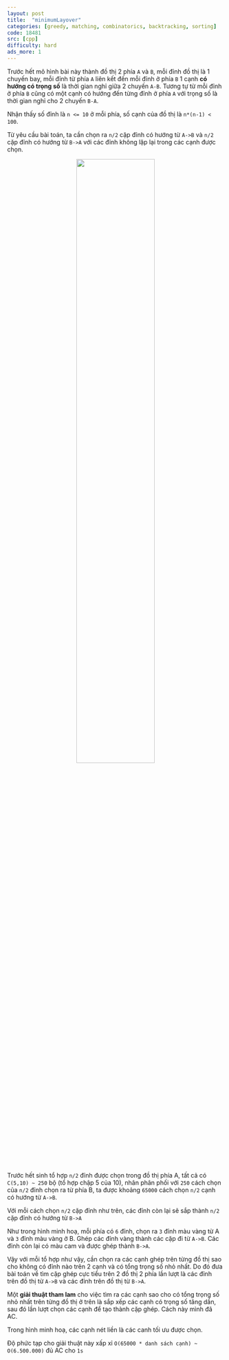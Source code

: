 ```yaml
---
layout: post
title:  "minimumLayover"
categories: [greedy, matching, combinatorics, backtracking, sorting]
code: 18481
src: [cpp]
difficulty: hard
ads_more: 1
---
```



Trước hết mô hình bài này thành đồ thị 2 phía `A` và `B`, mỗi đỉnh đồ thị là 1 chuyến bay, mỗi đỉnh từ phía `A` liên kết đến mỗi đỉnh ở phía `B` 1 cạnh **có hướng có trọng số** là thời gian nghỉ giữa 2 chuyến `A-B`. Tương tự từ mỗi đỉnh ở phía `B` cũng có một cạnh có hướng đến từng đỉnh ở phía `A` với trọng số là thời gian nghỉ cho 2 chuyến `B-A`.

Nhận thấy số đỉnh là `n <= 10` ở mỗi phía, số cạnh của đồ thị là `n*(n-1) < 100`.

Từ yêu cầu bài toán, ta cần chọn ra `n/2` cặp đỉnh có hướng từ `A->B` và `n/2` cặp đỉnh có hướng từ `B->A` với các đỉnh không lặp lại trong các cạnh được chọn.

<p align="center">
<img src="/code-learn/static/img/posts/layover.jpg" width="60%"/>
</p>

Trước hết sinh tổ hợp `n/2` đỉnh được chọn trong đồ thị phía A, tất cả có `C(5,10) ~ 250` bộ (tổ hợp chập 5 của 10), nhân phân phối với `250` cách chọn của `n/2` đỉnh chọn ra từ phía B, ta được khoảng `65000` cách chọn `n/2` cạnh có hướng từ `A->B`.

Với mỗi cách chọn `n/2` cặp đỉnh như trên, các đỉnh còn lại sẽ sắp thành `n/2` cặp đỉnh có hướng từ `B->A`

Như trong hình minh hoạ, mỗi phía có `6` đỉnh, chọn ra `3` đỉnh màu vàng từ A và `3` đỉnh màu vàng ở B. Ghép các đỉnh vàng thành các cặp đi từ `A->B`. Các đỉnh còn lại có màu cam và được ghép thành `B->A`.

Vậy với mỗi tổ hợp như vậy, cần chọn ra các cạnh ghép trên từng đồ thị sao cho không có đỉnh nào trên 2 cạnh và có tổng trọng số nhỏ nhất. Do đó đưa bài toán về tìm cặp ghép cực tiểu trên 2 đồ thị 2 phía lần lượt là các đỉnh trên đồ thị từ `A->B` và các đỉnh trên đồ thị từ `B->A`.

Một **giải thuật tham lam** cho việc tìm ra các cạnh sao cho có tổng trọng số nhỏ nhất trên từng đồ thị ở trên là sắp xếp các cạnh có trọng số tăng dần, sau đó lần lượt chọn các cạnh để tạo thành cặp ghép. Cách này mình đã AC.

Trong hình minh hoạ, các cạnh nét liền là các canh tối ưu được chọn.

Độ phức tạp cho giải thuật này xấp xỉ `O(65000 * danh sách cạnh) ~ O(6.500.000)` đủ AC cho `1s`


